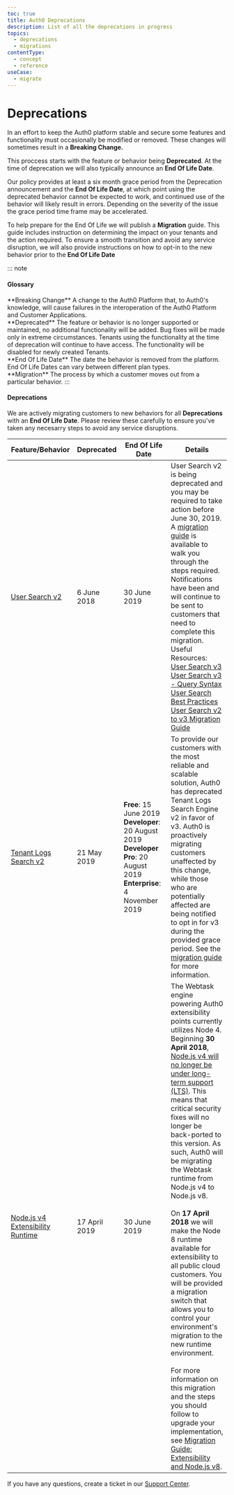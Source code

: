 ```yaml
---
toc: true
title: Auth0 Deprecations
description: List of all the deprecations in progress
topics:
  - deprecations
  - migrations
contentType:
  - concept
  - reference
useCase:
  - migrate
---
```


# Deprecations

In an effort to keep the Auth0 platform stable and secure some features and functionality must occasionally be modified or removed. These changes will sometimes result in a **Breaking Change.**

This proccess starts with the feature or behavior being **Deprecated**. At the time of deprecation we will also typically announce an **End Of Life Date**.

Our policy provides at least a six month grace period from the Deprecation announcement and the **End Of Life Date**, at which point using the deprecated behavior cannot be expected to work, and continued use of the behavior will likely result in errors. Depending on the severity of the issue the grace period time frame may be accelerated.

To help prepare for the End Of Life we will publish a **Migration** guide. This guide includes instruction on determining the impact on your tenants and the action required. To ensure a smooth transition and avoid any service disruption, we will also provide instructions on how to opt-in to the new behavior prior to the **End Of Life Date** 

::: note
<h4>Glossary</h4>
**Breaking Change** A change to the Auth0 Platform that, to Auth0's knowledge, will cause failures in the interoperation of the Auth0 Platform and Customer Applications.<br>
**Deprecated** The feature or behavior is no longer supported or maintained, no additional functionality will be added. Bug fixes will be made only in extreme circumstances. Tenants using the functionality at the time of deprecation will continue to have access. The functionality will be disabled for newly created Tenants.<br>
**End Of Life Date** The date the behavior is removed from the platform. End Of Life Dates can vary between different plan types.<br>
**Migration** The process by which a customer moves out from a particular behavior.
:::

#### Deprecations

We are actively migrating customers to new behaviors for all **Deprecations** with an **End Of Life Date**. Please review these carefully to ensure you've taken any necesarry steps to avoid any service disruptions.

<table class="table">
  <thead>
    <tr>
      <th style="width: 156px;">Feature/Behavior</th>
      <th style="width: 100px;">Deprecated</th>
      <th style="width: 233px;">End Of Life Date</th>
      <th>Details</th>
    </tr>
  </thead>
  <tbody>
    <tr>
      <td><a href="/users/search/v3/migrate-search-v2-v3">User Search v2</a></td>
      <td>6 June 2018</td>
      <td>30 June 2019</td>
      <td>User Search v2 is being deprecated and you may be required to take action before June 30, 2019. A <a href="/users/search/v3/migrate-search-v2-v3">migration guide</a> is available to walk you through the steps required. Notifications have been and will continue to be sent to customers that need to complete this migration.<br>Useful Resources:<br>
        <a href="/users/search/v3">User Search v3</a><br>
        <a href="/users/search/v3/query-syntax">User Search v3 - Query Syntax</a><br>
        <a href="/best-practices/search-best-practices">User Search Best Practices</a><br>
        <a href="/users/search/v3/migrate-search-v2-v3">User Search v2 to v3 Migration Guide</a><br>
      </td>
    </tr>
    <tr>
      <td><a href="/logs/migrate-logs-v2-v3">Tenant Logs Search v2</a></td>
      <td>21 May 2019</td>
      <td>
        <b>Free</b>: 15 June 2019<br>
        <b>Developer</b>: 20 August 2019<br>
        <b>Developer Pro</b>: 20 August 2019<br>
        <b>Enterprise</b>: 4 November 2019
      </td>
      <td>To provide our customers with the most reliable and scalable solution, Auth0 has deprecated Tenant Logs Search Engine v2 in favor of v3. Auth0 is proactively migrating customers unaffected by this change, while those who are potentially affected are being notified to opt in for v3 during the provided grace period.  See the <a href="/logs/migrate-logs-v2-v3">migration guide</a> for more information.</td>
    </tr>
    <tr>
      <td><a href="/migrations/guides/extensibility-node8">Node.js v4 Extensibility Runtime</a></td>
      <td>17 April 2019</td>
      <td>30 June 2019</td>
      <td>
        The Webtask engine powering Auth0 extensibility points currently utilizes Node 4. Beginning <strong>30 April 2018</strong>, <a href="https://github.com/nodejs/Release#release-schedule">Node.js v4 will no longer be under long-term support (LTS)</a>. This means that critical security fixes will no longer be back-ported to this version. As such, Auth0 will be migrating the Webtask runtime from Node.js v4 to Node.js v8.<br><br>On <strong>17 April 2018</strong> we will make the Node 8 runtime available for extensibility to all public cloud customers. You will be provided a migration switch that allows you to control your environment's migration to the new runtime environment.<br><br>For more information on this migration and the steps you should follow to upgrade your implementation, see <a href="/migrations/guides/extensibility-node8">Migration Guide: Extensibility and Node.js v8</a>.
      </td>
    </tr>
  </tbody>
</table>

If you have any questions, create a ticket in our [Support Center](${env.DOMAIN_URL_SUPPORT}).
